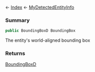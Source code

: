 ← [Index](Api-Index) ← [MyDetectedEntityInfo](Sandbox.ModAPI.Ingame.MyDetectedEntityInfo)

### Summary

```csharp
public BoundingBoxD BoundingBox
```

The entity's world-aligned bounding box

### Returns

[BoundingBoxD](VRageMath.BoundingBoxD)

